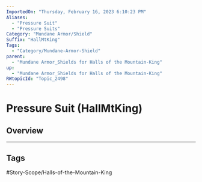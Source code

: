 ```yaml
---
ImportedOn: "Thursday, February 16, 2023 6:10:23 PM"
Aliases:
  - "Pressure Suit"
  - "Pressure Suits"
Category: "Mundane Armor/Shield"
Suffix: "HallMtKing"
Tags:
  - "Category/Mundane-Armor-Shield"
parent:
  - "Mundane Armor_Shields for Halls of the Mountain-King"
up:
  - "Mundane Armor_Shields for Halls of the Mountain-King"
RWtopicId: "Topic_2498"
---
```

# Pressure Suit (HallMtKing)
## Overview

---
## Tags
#Story-Scope/Halls-of-the-Mountain-King

